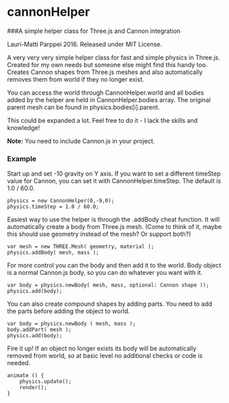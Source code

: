 # cannonHelper
###A simple helper class for Three.js and Cannon integration

Lauri-Matti Parppei 2016. Released under MIT License.

A very very very simple helper class for fast and simple physics in Three.js. Created for my own needs but someone else might find this handy too. Creates Cannon shapes from Three.js meshes and also automatically removes them from world if they no longer exist. 

You can access the world through CannonHelper.world and all bodies added by the helper are held in CannonHelper.bodies array. The original parent mesh can be found in physics.bodies[i].parent.

This could be expanded a lot. Feel free to do it - I lack the skills and knowledge!

**Note:** You need to include Cannon.js in your project.


### Example 

Start up and set -10 gravity on Y axis. If you want to set a different timeStep value for Cannon, you can set it with CannonHelper.timeStep. The default is 1.0 / 60.0.
```
physics = new CannonHelper(0,-9,0);
physics.timeStep = 1.0 / 60.0;
```

Easiest way to use the helper is through the .addBody cheat function. It will automatically create a body from Three.js mesh. (Come to think of it, maybe this should use geometry instead of the mesh? Or support both?)
```
var mesh = new THREE.Mesh( geometry, material );
physics.addBody( mesh, mass );
```

For more control you can the body and then add it to the world. Body object is a normal Cannon.js body, so you can do whatever you want with it.
```
var body = physics.newBody( mesh, mass, optional: Cannon shape ));
physics.add(body);
```

You can also create compound shapes by adding parts. You need to add the parts before adding the object to world.
```
var body = physics.newBody ( mesh, mass );
body.addPart( mesh );
physics.add(body);
```

Fire it up! If an object no longer exists its body will be automatically removed from world, so at basic level no additional checks or code is needed.
```
animate () { 
    physics.update();
    render(); 
}
```
